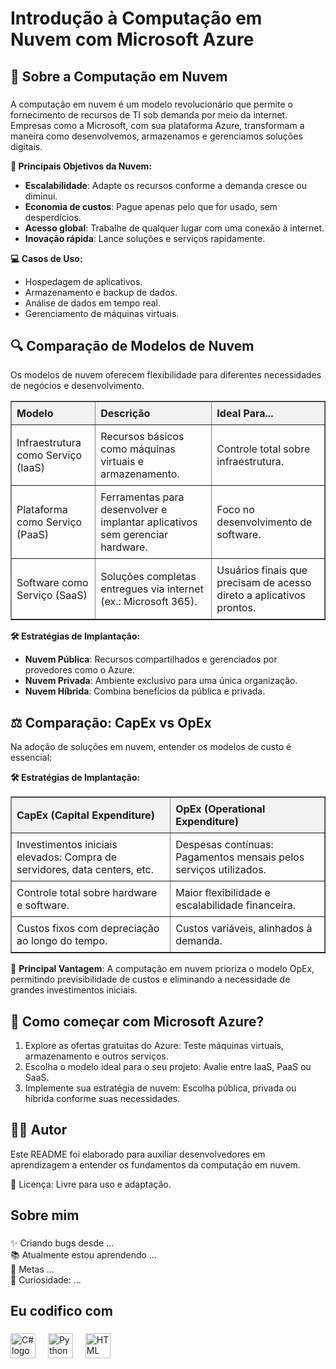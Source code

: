 <h1 align="left">Introdução à Computação em Nuvem com Microsoft Azure</h1>

<h2 align="left">📘 Sobre a Computação em Nuvem</h2>

###

<p align="left">A computação em nuvem é um modelo revolucionário que permite o fornecimento de recursos de TI sob demanda por meio da internet. Empresas como a Microsoft, com sua plataforma Azure, transformam a maneira como desenvolvemos, armazenamos e gerenciamos soluções digitais.</p>

<p align="left"><strong>🌟 Principais Objetivos da Nuvem:</strong></p>

- <strong>Escalabilidade</strong>: Adapte os recursos conforme a demanda cresce ou diminui.
- <strong>Economia de custos</strong>: Pague apenas pelo que for usado, sem desperdícios.
- <strong>Acesso global</strong>: Trabalhe de qualquer lugar com uma conexão à internet.
- <strong>Inovação rápida</strong>: Lance soluções e serviços rapidamente.

<p align="left"><strong>💻 Casos de Uso:</strong></p>

- Hospedagem de aplicativos.
- Armazenamento e backup de dados.
- Análise de dados em tempo real.
- Gerenciamento de máquinas virtuais.

###

<h2 align="left">🔍 Comparação de Modelos de Nuvem</h2>

<p align="left">Os modelos de nuvem oferecem flexibilidade para diferentes necessidades de negócios e desenvolvimento.</p>

<table border="1" style="border-collapse: collapse; width: 100%; text-align: left;">
  <thead>
    <tr>
      <th style="padding: 8px; background-color: #f2f2f2;">Modelo</th>
      <th style="padding: 8px; background-color: #f2f2f2;">Descrição</th>
      <th style="padding: 8px; background-color: #f2f2f2;">Ideal Para...</th>
    </tr>
  </thead>
  <tbody>
    <tr>
      <td style="padding: 8px;">Infraestrutura como Serviço (IaaS)</td>
      <td style="padding: 8px;">Recursos básicos como máquinas virtuais e armazenamento.</td>
      <td style="padding: 8px;">Controle total sobre infraestrutura.</td>
    </tr>
    <tr>
      <td style="padding: 8px;">Plataforma como Serviço (PaaS)</td>
      <td style="padding: 8px;">Ferramentas para desenvolver e implantar aplicativos sem gerenciar hardware.</td>
      <td style="padding: 8px;">Foco no desenvolvimento de software.</td>
    </tr>
    <tr>
      <td style="padding: 8px;">Software como Serviço (SaaS)</td>
      <td style="padding: 8px;">Soluções completas entregues via internet (ex.: Microsoft 365).</td>
      <td style="padding: 8px;">Usuários finais que precisam de acesso direto a aplicativos prontos.</td>
    </tr>
  </tbody>
</table>

<p align="left"><strong>🛠️ Estratégias de Implantação:</strong></p>

- <strong>Nuvem Pública</strong>: Recursos compartilhados e gerenciados por provedores como o Azure.
- <strong>Nuvem Privada</strong>: Ambiente exclusivo para uma única organização.
- <strong>Nuvem Híbrida</strong>: Combina benefícios da pública e privada.

###

<h2 align="left">⚖️ Comparação: CapEx vs OpEx</h2>

<p align="left">Na adoção de soluções em nuvem, entender os modelos de custo é essencial:</p>

<p align="left"><strong>🛠️ Estratégias de Implantação:</strong></p>

<table border="1" style="border-collapse: collapse; width: 100%; text-align: left;">
  <thead>
    <tr>
      <th style="padding: 8px; background-color: #f2f2f2;">CapEx (Capital Expenditure)</th>
      <th style="padding: 8px; background-color: #f2f2f2;">OpEx (Operational Expenditure)</th>
    </tr>
  </thead>
  <tbody>
    <tr>
      <td style="padding: 8px;">Investimentos iniciais elevados: Compra de servidores, data centers, etc.</td>
      <td style="padding: 8px;">Despesas contínuas: Pagamentos mensais pelos serviços utilizados.</td>
    </tr>
    <tr>
      <td style="padding: 8px;">Controle total sobre hardware e software.</td>
      <td style="padding: 8px;">Maior flexibilidade e escalabilidade financeira.</td>
    </tr>
    <tr>
      <td style="padding: 8px;">Custos fixos com depreciação ao longo do tempo.</td>
      <td style="padding: 8px;">Custos variáveis, alinhados à demanda.</td>
    </tr>
  </tbody>
</table>


🔑 <strong>Principal Vantagem</strong>: A computação em nuvem prioriza o modelo OpEx, permitindo previsibilidade de custos e eliminando a necessidade de grandes investimentos iniciais.

###

<h2 align="left">📎 Como começar com Microsoft Azure?</h2>

1. Explore as ofertas gratuitas do Azure: Teste máquinas virtuais, armazenamento e outros serviços.
2. Escolha o modelo ideal para o seu projeto: Avalie entre IaaS, PaaS ou SaaS.
3. Implemente sua estratégia de nuvem: Escolha pública, privada ou híbrida conforme suas necessidades.

###

<h2 align="left">🧑‍💻 Autor</h2>

Este README foi elaborado para auxiliar desenvolvedores em aprendizagem a entender os fundamentos da computação em nuvem.

🔗 Licença: Livre para uso e adaptação.

###

<h2 align="left">Sobre mim</h2>

###

<p align="left">✨ Criando bugs desde ...<br>📚 Atualmente estou aprendendo ...<br>🎯 Metas ...<br>🎲 Curiosidade: ...</p>

###

<h2 align="left">Eu codifico com</h2>

###

<div align="left">
  <img src="https://cdn.jsdelivr.net/gh/devicons/devicon/icons/csharp/csharp-original.svg" height="40" alt="C# logo" />
  <img width="12" />
  <img src="https://cdn.jsdelivr.net/gh/devicons/devicon/icons/python/python-original.svg" height="40" alt="Python logo" />
  <img width="12" />
  <img src="https://cdn.jsdelivr.net/gh/devicons/devicon/icons/html5/html5-original.svg" height="40" alt="HTML logo" />
</div>

###
